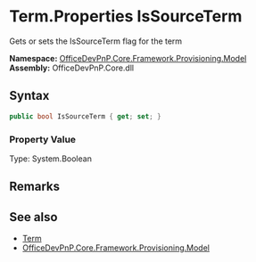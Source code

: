 # Term.Properties IsSourceTerm
 Gets or sets the IsSourceTerm flag for the term   

**Namespace:** [OfficeDevPnP.Core.Framework.Provisioning.Model](OfficeDevPnP.Core.Framework.Provisioning.Model.md)  
**Assembly:** OfficeDevPnP.Core.dll  
## Syntax
```C#
public bool IsSourceTerm { get; set; }
```

### Property Value
Type: System.Boolean  

## Remarks
  
## See also
- [Term](OfficeDevPnP.Core.Framework.Provisioning.Model.Term.md) 
- [OfficeDevPnP.Core.Framework.Provisioning.Model](OfficeDevPnP.Core.Framework.Provisioning.Model.md) 
